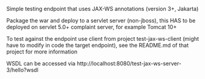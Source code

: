 Simple testing endpoint that uses JAX-WS annotations (version 3+, Jakarta)

Package the war and deploy to a servlet server (non-jboss), this HAS to be deployed on servlet 5.0+ complaint server, for example Tomcat 10+

To test against the endpoint use client from project test-jax-ws-client (might have to modify in code the target endpoint), see the README.md of that project for more information

WSDL can be accessed via http://localhost:8080/test-jax-ws-server-3/hello?wsdl


